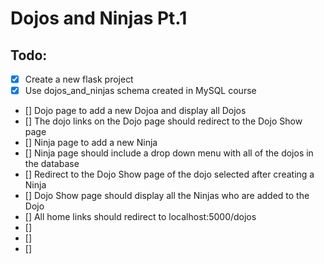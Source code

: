 # Dojos and Ninjas Pt.1

## Todo:
- [x] Create a new flask project
- [x] Use dojos_and_ninjas schema created in MySQL course
- [] Dojo page to add a new Dojoa and display all Dojos
- [] The dojo links on the Dojo page should redirect to the Dojo Show page
- [] Ninja page to add a new Ninja
- [] Ninja page should include a drop down menu with all of the dojos in the database
- [] Redirect to the Dojo Show page of the dojo selected after creating a Ninja
- [] Dojo Show page should display all the Ninjas who are added to the Dojo
- [] All home links should redirect to localhost:5000/dojos
- [] 
- []
- []

